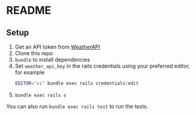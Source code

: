 # README

## Setup

1. Get an API token from [WeatherAPI](https://www.weatherapi.com)
2. Clone this repo
3. `bundle` to install dependencies
4. Set `weather_api_key` in the rails credentials using your preferred editor, for example
    ```bash
    EDITOR="vi" bundle exec rails credentials:edit
    ```
5. `bundle exec rails s`

You can also run `bundle exec rails test` to run the tests.